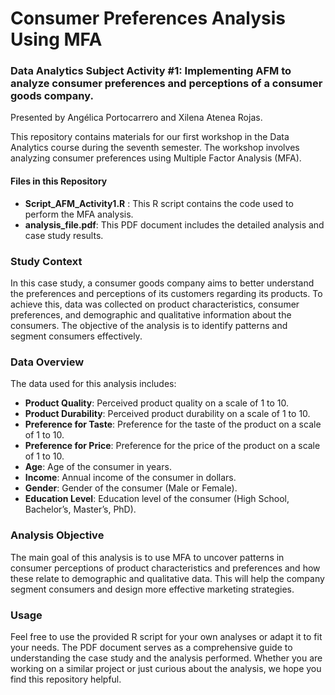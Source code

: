 # Consumer Preferences Analysis Using MFA
### Data Analytics Subject Activity #1: Implementing AFM to analyze consumer preferences and perceptions of a consumer goods company.
Presented by Angélica Portocarrero and Xilena Atenea Rojas.

This repository contains materials for our first workshop in the Data Analytics course during the seventh semester. The workshop involves analyzing consumer preferences using Multiple Factor Analysis (MFA).

#### Files in this Repository
- **Script_AFM_Activity1.R** : This R script contains the code used to perform the MFA analysis.
- **analysis_file.pdf**: This PDF document includes the detailed analysis and case study results.

### Study Context
In this case study, a consumer goods company aims to better understand the preferences and perceptions of its customers regarding its products. To achieve this, data was collected on product characteristics, consumer preferences, and demographic and qualitative information about the consumers. The objective of the analysis is to identify patterns and segment consumers effectively.

### Data Overview
The data used for this analysis includes:
- **Product Quality**: Perceived product quality on a scale of 1 to 10.
- **Product Durability**: Perceived product durability on a scale of 1 to 10.
- **Preference for Taste**: Preference for the taste of the product on a scale of 1 to 10.
- **Preference for Price**: Preference for the price of the product on a scale of 1 to 10.
- **Age**: Age of the consumer in years.
- **Income**: Annual income of the consumer in dollars.
- **Gender**: Gender of the consumer (Male or Female).
- **Education Level**: Education level of the consumer (High School, Bachelor’s, Master’s, PhD).

### Analysis Objective
The main goal of this analysis is to use MFA to uncover patterns in consumer perceptions of product characteristics and preferences and how these relate to demographic and qualitative data. This will help the company segment consumers and design more effective marketing strategies.

### Usage
Feel free to use the provided R script for your own analyses or adapt it to fit your needs. The PDF document serves as a comprehensive guide to understanding the case study and the analysis performed. Whether you are working on a similar project or just curious about the analysis, we hope you find this repository helpful.
